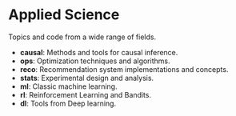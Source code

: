 # Applied Science

Topics and code from a wide range of fields. 

- **causal**: Methods and tools for causal inference.
- **ops**: Optimization techniques and algorithms.
- **reco**: Recommendation system implementations and concepts.
- **stats**: Experimental design and analysis.
- **ml**: Classic machine learning.
- **rl**: Reinforcement Learning and Bandits.
- **dl**: Tools from Deep learning.
